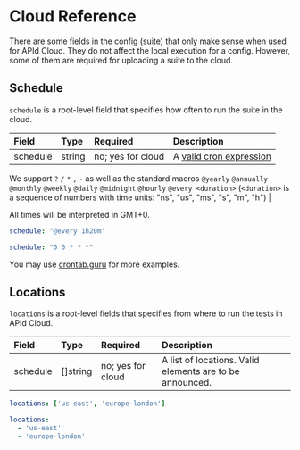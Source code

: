 # Cloud Reference

There are some fields in the config (suite) that only make sense when used for APId Cloud. They do not affect the
local execution for a config. However, some of them are required for uploading a suite to the cloud.

## Schedule

`schedule` is a root-level field that specifies how often to run the suite in the cloud. 

| Field    | Type   | Required          | Description                                                                   |
| :------  | :----- | :-------          | :-------------------------------------------------                            |
| schedule | string | no; yes for cloud | A [valid cron expression](https://en.wikipedia.org/wiki/Cron#CRON_expression) |
 
We support `?` `/` `*` `,` `-` as well as the standard macros  `@yearly` `@annually` `@monthly` `@weekly` `@daily` `@midnight` `@hourly` `@every <duration>` (`<duration>` is a sequence of numbers with time units: "ns", "us", "ms", "s", "m", "h") |

All times will be interpreted in GMT+0.

```yaml
schedule: "@every 1h20m"
```

```yaml
schedule: "0 0 * * *"
```

You may use [crontab.guru](https://crontab.guru/) for more examples.

## Locations

`locations` is a root-level fields that specifies from where to run the tests in APId Cloud. 

| Field    | Type     | Required          | Description                                              |
| :------  | :-----   | :-------          | :-------------------------------------------------       |
| schedule | []string | no; yes for cloud | A list of locations. Valid elements are to be announced. |

```yaml
locations: ['us-east', 'europe-london']
```

```yaml
locations: 
  - 'us-east'
  - 'europe-london'
```
